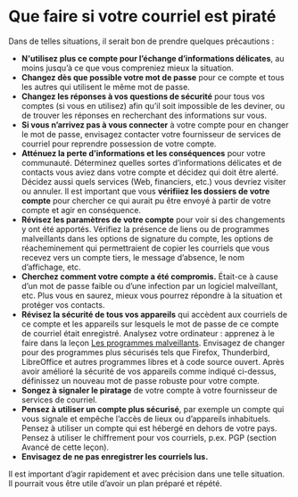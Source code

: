 [Title]: # (Que faire si votre courriel est piraté)
[Order]: # (12)

# Que faire si votre courriel est piraté

Dans de telles situations, il serait bon de prendre quelques précautions :

* **N'utilisez plus ce compte pour l’échange d’informations délicates**, au moins jusqu’à ce que vous compreniez mieux la situation.
* **Changez dès que possible votre mot de passe** pour ce compte et tous les autres qui utilisent le même mot de passe.
* **Changez les réponses à vos questions de sécurité** pour tous vos comptes (si vous en utilisez) afin qu’il soit impossible de les deviner, ou de trouver les réponses en recherchant des informations sur vous.
* **Si vous n’arrivez pas à vous connecter** à votre compte pour en changer le mot de passe, envisagez contacter votre fournisseur de services de courriel pour reprendre possession de votre compte.
* **Atténuez la perte d’informations et les conséquences** pour votre communauté. Déterminez quelles sortes d’informations délicates et de contacts vous aviez dans votre compte et décidez qui doit être alerté. Décidez aussi quels services (Web, financiers, etc.) vous devriez visiter ou annuler. Il est important que vous **vérifiiez les dossiers de votre compte** pour chercher ce qui aurait pu être envoyé à partir de votre compte et agir en conséquence.
* **Révisez les paramètres de votre compte** pour voir si des changements y ont été apportés. Vérifiez la présence de liens ou de programmes malveillants dans les options de signature du compte, les options de réacheminement qui permettraient de copier les courriels que vous recevez vers un compte tiers, le message d’absence, le nom d’affichage, etc.
* **Cherchez comment votre compte a été compromis.** Était-ce à cause d’un mot de passe faible ou d’une infection par un logiciel malveillant, etc. Plus vous en saurez, mieux vous pourrez répondre à la situation et protéger vos contacts.
* **Révisez la sécurité de tous vos appareils** qui accèdent aux courriels de ce compte et les appareils sur lesquels le mot de passe de ce compte de courriel était enregistré. Analysez votre ordinateur : apprenez à le faire dans la leçon [Les programmes malveillants](umbrella://lesson/malware). Envisagez de changer pour des programmes plus sécurisés tels que Firefox, Thunderbird, LibreOffice et autres programmes libres et à code source ouvert. Après avoir amélioré la sécurité de vos appareils comme indiqué ci-dessus, définissez un nouveau mot de passe robuste pour votre compte.
* **Songez à signaler le piratage** de votre compte à votre fournisseur de services de courriel.
* **Pensez à utiliser un compte plus sécurisé**, par exemple un compte qui vous signale et empêche l’accès de lieux ou d’appareils inhabituels. Pensez à utiliser un compte qui est hébergé en dehors de votre pays. Pensez à utiliser le chiffrement pour vos courriels, p.ex. PGP (section Avancé de cette leçon).
* **Envisagez de ne pas enregistrer les courriels lus.**

Il est important d’agir rapidement et avec précision dans une telle situation. Il pourrait vous être utile d’avoir un plan préparé et répété.
